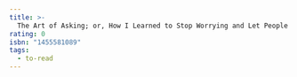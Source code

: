 ```yaml
---
title: >-
  The Art of Asking; or, How I Learned to Stop Worrying and Let People Help
rating: 0
isbn: "1455581089"
tags:
  - to-read
---
```


